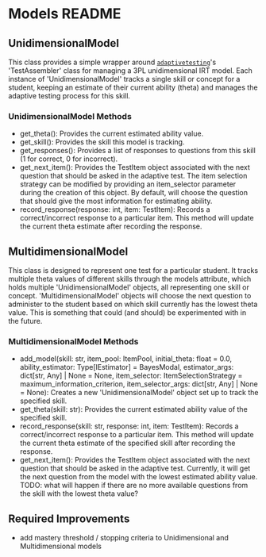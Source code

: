 # Models README

## UnidimensionalModel

This class provides a simple wrapper around [`adaptivetesting`](https://github.com/condecon/adaptivetesting)'s 'TestAssembler' class for managing a 3PL unidimensional IRT model. 
Each instance of 'UnidimensionalModel' tracks a single skill or concept for a student, keeping an estimate of their current ability (theta) and manages the adaptive testing process for this skill.

### UnidimensionalModel Methods

- get_theta(): Provides the current estimated ability value.
- get_skill(): Provides the skill this model is tracking.
- get_responses(): Provides a list of responses to questions from this skill (1 for correct, 0 for incorrect).
- get_next_item(): Provides the TestItem object associated with the next question that should be asked in the adaptive test. The item selection strategy can be modified by providing an item_selector parameter during the creation of this object. By default, will choose the question that should give the most information for estimating ability.
- record_response(response: int, item: TestItem): Records a correct/incorrect response to a particular item. This method will update the current theta estimate after recording the response. 

## MultidimensionalModel

This class is designed to represent one test for a particular student. It tracks multiple theta values of different skills through the models attribute, which holds multiple 'UnidimensionalModel' objects, all representing one skill or concept. 
'MultidimensionalModel' objects will choose the next question to administer to the student based on which skill currently has the lowest theta value. This is something that could (and should) be experimented with in the future. 

### MultidimensionalModel Methods 

- add_model(skill: str, item_pool: ItemPool, initial_theta: float = 0.0, ability_estimator: Type[IEstimator] = BayesModal, estimator_args: dict[str, Any] | None = None, item_selector: ItemSelectionStrategy = maximum_information_criterion, item_selector_args: dict[str, Any] | None = None): Creates a new 'UnidimensionalModel' object set up to track the specified skill. 
- get_theta(skill: str): Provides the current estimated ability value of the specified skill. 
- record_response(skill: str, response: int, item: TestItem): Records a correct/incorrect response to a particular item. This method will update the current theta estimate of the specified skill after recording the response.
- get_next_item(): Provides the TestItem object associated with the next question that should be asked in the adaptive test. Currently, it will get the next question from the model with the lowest estimated ability value. TODO: what will happen if there are no more available questions from the skill with the lowest theta value? 

## Required Improvements 

- add mastery threshold / stopping criteria to Unidimensional and Multidimensional models 